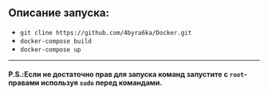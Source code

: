 ## Описание запуска:
* `git cline https://github.com/4byra6ka/Docker.git`
* `docker-compose build`
* `docker-compose up`
***
#### P.S.:Если не достаточно прав для запуска команд запустите с `root`-правами используя `sudo` перед командами.